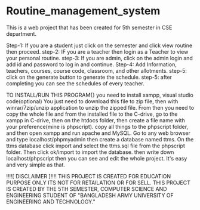 # Routine_management_system
This is a web project that has been created for 5th semester in CSE department.

Step-1: If you are a student just click on the semester and click view routine then proceed. 
step-2: IF you are a teacher then login as a Teacher to view your personal routine.
step-3: If you are admin, click on the admin login and add id and password to log in and continue.
Step-4: Add Information, teachers, courses, course code, classroom, and other allotments.
step-5: click on the generate button to generate the schedule.
step-5: after completing you can see the schedules of every teacher.


TO INSTALL/RUN THIS PROGRAM{}
you need to install xampp, visual studio code(optional)
You just need to download this file to zip file, then with winrar/7zip/unzip application to unzip the zipped file.
From then you need to copy the whole file and from the installed file to the C-drive, go to the xampp in C-drive,
then on the htdocs folder, then create a file name with your preference(mine is phpscript).
copy all things to the phpscript folder, and then open xampp and run apache and MySQL.
Go to any web browser and type localhost/phpmyadmin then create a database named ttms.
On the ttms database click import and select the ttms.sql file from the phpscript folder. Then click ok/import to import the database.
then write down localhost/phpscript
then you can see and edit the whole project. It's easy and very simple as that.






!!!![ DISCLAIMER ]!!!!
THIS PROJECT IS CREATED FOR EDUCATION PURPOSE ONLY ITS NOT FOR RETAILATION OR FOR SELL.
THIS PROJECT IS CREATED BY THE 5TH SEMESTER, COMPUTER SCIENCE AND ENGINEERING STUDENT OF "BANGLADESH ARMY UNIVERSITY OF ENGINEERING AND TECHNOLOGY."
